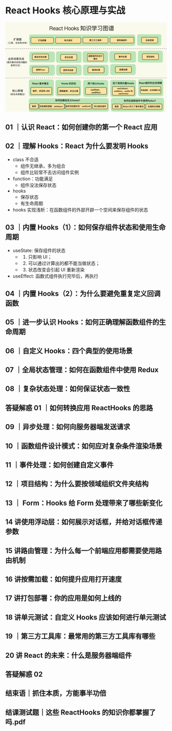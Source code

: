 # React Hooks 核心原理与实战

![](../../../assets/image/a4089b1acf12d52575ebfc89dd6b7593.webp)

## 01 ｜认识 React：如何创建你的第一个 React 应用

## 02 ｜理解 Hooks：React 为什么要发明 Hooks

- class 不合适
  - 组件无继承，多为组合
  - 组件比较常不去访问组件实例
- function：功能满足
  - 组件没法保存状态
- hooks
  - 保存状态
  - 有生命周期
- hooks 实现浅析：在函数组件的外部开辟一个空间来保存组件的状态

## 03 ｜内置 Hooks（1）：如何保存组件状态和使用生命周期

- useState: 保存组件的状态
  - 1. 只影响 UI；
  - 2. 可以通过计算出的都不能当做状态；
  - 3. 状态改变会引起 UI 重新渲染
- useEffect: 函数式组件执行完毕后，再执行

## 04 ｜内置 Hooks（2）：为什么要避免重复定义回调函数

## 05 ｜进一步认识 Hooks：如何正确理解函数组件的生命周期

## 06 ｜自定义 Hooks：四个典型的使用场景

## 07 ｜全局状态管理：如何在函数组件中使用 Redux

## 08 ｜复杂状态处理：如何保证状态一致性

## 答疑解惑 01 ｜如何转换应用 ReactHooks 的思路

## 09 ｜异步处理：如何向服务器端发送请求

## 10 ｜函数组件设计模式：如何应对复杂条件渲染场景

## 11 ｜事件处理：如何创建自定义事件

## 12 ｜项目结构：为什么要按领域组织文件夹结构

## 13 ｜ Form：Hooks 给 Form 处理带来了哪些新变化

## 14 讲使用浮动层：如何展示对话框，并给对话框传递参数

## 15 讲路由管理：为什么每一个前端应用都需要使用路由机制

## 16 讲按需加载：如何提升应用打开速度

## 17 讲打包部署：你的应用是如何上线的

## 18 讲单元测试：自定义 Hooks 应该如何进行单元测试

## 19 ｜第三方工具库：最常用的第三方工具库有哪些

## 20 讲 React 的未来：什么是服务器端组件

## 答疑解惑 02

## 结束语｜抓住本质，方能事半功倍

## 结课测试题｜这些 ReactHooks 的知识你都掌握了吗.pdf

